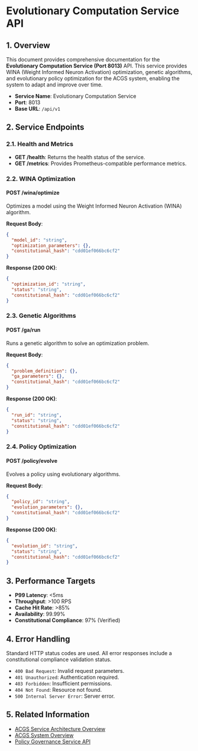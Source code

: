 # Evolutionary Computation Service API

<!-- Constitutional Hash: cdd01ef066bc6cf2 -->

## 1. Overview

This document provides comprehensive documentation for the **Evolutionary Computation Service (Port 8013)** API. This service provides WINA (Weight Informed Neuron Activation) optimization, genetic algorithms, and evolutionary policy optimization for the ACGS system, enabling the system to adapt and improve over time.

- **Service Name**: Evolutionary Computation Service
- **Port**: 8013
- **Base URL**: `/api/v1`

## 2. Service Endpoints

### 2.1. Health and Metrics

- **GET /health**: Returns the health status of the service.
- **GET /metrics**: Provides Prometheus-compatible performance metrics.

### 2.2. WINA Optimization

#### POST /wina/optimize

Optimizes a model using the Weight Informed Neuron Activation (WINA) algorithm.

**Request Body**:

```json
{
  "model_id": "string",
  "optimization_parameters": {},
  "constitutional_hash": "cdd01ef066bc6cf2"
}
```

**Response (200 OK)**:

```json
{
  "optimization_id": "string",
  "status": "string",
  "constitutional_hash": "cdd01ef066bc6cf2"
}
```

### 2.3. Genetic Algorithms

#### POST /ga/run

Runs a genetic algorithm to solve an optimization problem.

**Request Body**:

```json
{
  "problem_definition": {},
  "ga_parameters": {},
  "constitutional_hash": "cdd01ef066bc6cf2"
}
```

**Response (200 OK)**:

```json
{
  "run_id": "string",
  "status": "string",
  "constitutional_hash": "cdd01ef066bc6cf2"
}
```

### 2.4. Policy Optimization

#### POST /policy/evolve

Evolves a policy using evolutionary algorithms.

**Request Body**:

```json
{
  "policy_id": "string",
  "evolution_parameters": {},
  "constitutional_hash": "cdd01ef066bc6cf2"
}
```

**Response (200 OK)**:

```json
{
  "evolution_id": "string",
  "status": "string",
  "constitutional_hash": "cdd01ef066bc6cf2"
}
```

## 3. Performance Targets

- **P99 Latency**: <5ms
- **Throughput**: >100 RPS
- **Cache Hit Rate**: >85%
- **Availability**: 99.99%
- **Constitutional Compliance**: 97% (Verified)

## 4. Error Handling

Standard HTTP status codes are used. All error responses include a constitutional compliance validation status.

- `400 Bad Request`: Invalid request parameters.
- `401 Unauthorized`: Authentication required.
- `403 Forbidden`: Insufficient permissions.
- `404 Not Found`: Resource not found.
- `500 Internal Server Error`: Server error.

## 5. Related Information

- [ACGS Service Architecture Overview](../ACGS_SERVICE_OVERVIEW.md)
- [ACGS System Overview](../../SYSTEM_OVERVIEW.md)
- [Policy Governance Service API](policy-governance.md)